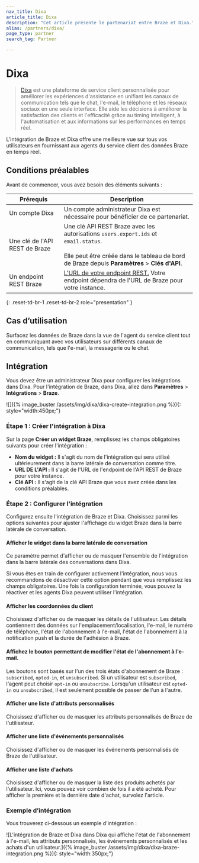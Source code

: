 ```yaml
---
nav_title: Dixa
article_title: Dixa
description: "Cet article présente le partenariat entre Braze et Dixa."
alias: /partners/dixa/
page_type: partner
search_tag: Partner

---
```


# Dixa

> [Dixa](https://www.dixa.com/) est une plateforme de service client personnalisée pour améliorer les expériences d'assistance en unifiant les canaux de communication tels que le chat, l'e-mail, le téléphone et les réseaux sociaux en une seule interface. Elle aide les décisions à améliorer la satisfaction des clients et l'efficacité grâce au timing intelligent, à l'automatisation et aux informations sur les performances en temps réel.

L'intégration de Braze et Dixa offre une meilleure vue sur tous vos utilisateurs en fournissant aux agents du service client des données Braze en temps réel.

## Conditions préalables

Avant de commencer, vous avez besoin des éléments suivants :

| Prérequis          | Description                                                                                                                                                       |
|-----------------------|-------------------------------------------------------------------------------------------------------------------------------------------------------------------|
| Un compte Dixa        | Un compte administrateur Dixa est nécessaire pour bénéficier de ce partenariat.                                                                                           |
| Une clé de l'API REST de Braze  | Une clé API REST Braze avec les autorisations `users.export.ids` et `email.status`.<br><br> Elle peut être créée dans le tableau de bord de Braze depuis **Paramètres** > **Clés d'API**. |
| Un endpoint REST Braze | [L'URL de votre endpoint REST.]({{site.baseurl}}/developer_guide/rest_api/basics/#endpoints) Votre endpoint dépendra de l'URL de Braze pour votre instance.              |
{: .reset-td-br-1 .reset-td-br-2 role="presentation" }

## Cas d’utilisation

Surfacez les données de Braze dans la vue de l'agent du service client tout en communiquant avec vos utilisateurs sur différents canaux de communication, tels que l'e-mail, la messagerie ou le chat.

## Intégration

Vous devez être un administrateur Dixa pour configurer les intégrations dans Dixa. Pour l'intégration de Braze, dans Dixa, allez dans **Paramètres** > **Intégrations** > **Braze**.

![]({% image_buster /assets/img/dixa/dixa-create-integration.png %}){: style="width:450px;"}

### Étape 1 : Créer l'intégration à Dixa

Sur la page **Créer un widget Braze**, remplissez les champs obligatoires suivants pour créer l'intégration :

- **Nom du widget :** Il s'agit du nom de l'intégration qui sera utilisé ultérieurement dans la barre latérale de conversation comme titre.
- **URL DE L'API :** Il s'agit de l'URL de l'endpoint de l'API REST de Braze pour votre instance.
- **Clé API :** Il s'agit de la clé API Braze que vous avez créée dans les conditions préalables.

### Étape 2 : Configurer l'intégration

Configurez ensuite l'intégration de Braze et Dixa. Choisissez parmi les options suivantes pour ajuster l'affichage du widget Braze dans la barre latérale de conversation.

#### Afficher le widget dans la barre latérale de conversation

Ce paramètre permet d'afficher ou de masquer l'ensemble de l'intégration dans la barre latérale des conversations dans Dixa. 

Si vous êtes en train de configurer activement l'intégration, nous vous recommandons de désactiver cette option pendant que vous remplissez les champs obligatoires. Une fois la configuration terminée, vous pouvez la réactiver et les agents Dixa peuvent utiliser l'intégration.

#### Afficher les coordonnées du client

Choisissez d'afficher ou de masquer les détails de l'utilisateur. Les détails contiennent des données sur l'emplacement/localisation, l'e-mail, le numéro de téléphone, l'état de l'abonnement à l'e-mail, l'état de l'abonnement à la notification push et la durée de l'adhésion à Braze. 

#### Affichez le bouton permettant de modifier l'état de l'abonnement à l'e-mail.

Les boutons sont basés sur l'un des trois états d'abonnement de Braze : `subscribed`, `opted-in`, et `unsubscribed`. Si un utilisateur est `subscribed`, l'agent peut choisir `opt-in` ou `unsubscribe`. Lorsqu'un utilisateur est `opted-in` ou `unsubscribed`, il est seulement possible de passer de l'un à l'autre.

#### Afficher une liste d'attributs personnalisés

Choisissez d'afficher ou de masquer les attributs personnalisés de Braze de l'utilisateur.

#### Afficher une liste d'événements personnalisés

Choisissez d'afficher ou de masquer les événements personnalisés de Braze de l'utilisateur.

#### Afficher une liste d'achats

Choisissez d'afficher ou de masquer la liste des produits achetés par l'utilisateur. Ici, vous pouvez voir combien de fois il a été acheté. Pour afficher la première et la dernière date d'achat, survolez l'article. 

### Exemple d’intégration

Vous trouverez ci-dessous un exemple d'intégration :

![L'intégration de Braze et Dixa dans Dixa qui affiche l'état de l'abonnement à l'e-mail, les attributs personnalisés, les événements personnalisés et les achats d'un utilisateur.]({% image_buster /assets/img/dixa/dixa-braze-integration.png %}){: style="width:350px;"}

